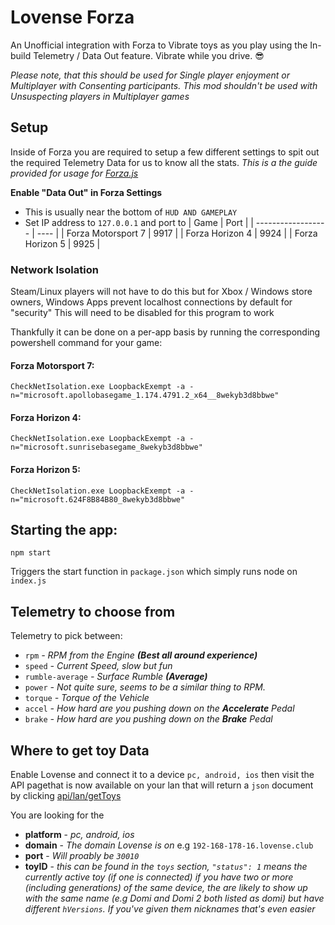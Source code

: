 # Lovense Forza #

An Unofficial integration with Forza to Vibrate toys as you play using the In-build Telemetry / Data Out feature. Vibrate while you drive. 😎

*Please note, that this should be used for Single player enjoyment or Multiplayer with Consenting participants. This mod shouldn't be used with Unsuspecting players in Multiplayer games*

## Setup ##

Inside of Forza you are required to setup a few different settings to spit out the required Telemetry Data for us to know all the stats. *This is a the guide provided for usage for [Forza.js](https://github.com/MatthewCash/forza.js#usage)*

**Enable "Data Out" in Forza Settings**
- This is usually near the bottom of `HUD AND GAMEPLAY`
- Set IP address to `127.0.0.1` and port to
| Game               | Port |
| ------------------ | ---- |
| Forza Motorsport 7 | 9917 |
| Forza Horizon 4    | 9924 |
| Forza Horizon 5    | 9925 |

### Network Isolation ###
Steam/Linux players will not have to do this but for Xbox / Windows store owners, Windows Apps prevent localhost connections by default for "security" This will need to be disabled for this program to work

Thankfully it can be done on a per-app basis by running the corresponding powershell command for your game:
#### Forza Motorsport 7: ####

```
CheckNetIsolation.exe LoopbackExempt -a -n="microsoft.apollobasegame_1.174.4791.2_x64__8wekyb3d8bbwe"
```

#### Forza Horizon 4: ####

```
CheckNetIsolation.exe LoopbackExempt -a -n="microsoft.sunrisebasegame_8wekyb3d8bbwe"
```

#### Forza Horizon 5: ####

```
CheckNetIsolation.exe LoopbackExempt -a -n="microsoft.624F8B84B80_8wekyb3d8bbwe"
```


## Starting the app: ##

`npm start`

Triggers the start function in `package.json` which simply runs node on `index.js`

## Telemetry to choose from ##

Telemetry to pick between:

* `rpm`            _- RPM from the Engine **(Best all around experience)**_
* `speed`          _- Current Speed, slow but fun_
* `rumble-average` _- Surface Rumble **(Average)**_
* `power`          _- Not quite sure, seems to be a similar thing to RPM._
* `torque`         _- Torque of the Vehicle_
* `accel`          _- How hard are you pushing down on the **Accelerate** Pedal_
* `brake`          _- How hard are you pushing down on the **Brake** Pedal_

## Where to get toy Data ##

Enable Lovense and connect it to a device `pc, android, ios` then visit the API pagethat is now available on your lan that will return a `json` document by clicking [api/lan/getToys](https://api.lovense.com/api/lan/getToys)

You are looking for the

* **platform** - _pc, android, ios_
* **domain** - _The domain Lovense is on_ e.g `192-168-178-16.lovense.club`
* **port** - _Will proably be `30010`_
* **toyID** - _this can be found in the `toys` section, `"status": 1` means the currently active toy (_if one is connected_) if you have two or more (_including generations_) of the same device, the are likely to show up with the same name (_e.g Domi and Domi 2 both listed as domi_) but have different `hVersions`. If you've given them nicknames that's even easier_
